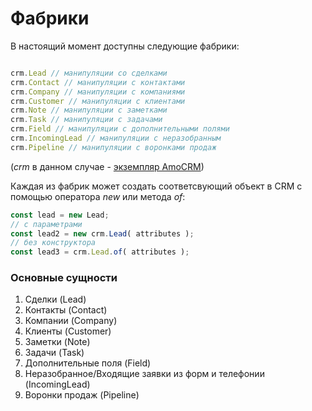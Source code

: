# Фабрики

В настоящий момент доступны следующие фабрики:

```js

crm.Lead // манипуляции со сделками
crm.Contact // манипуляции с контактами
crm.Company // манипуляции с компаниями
crm.Customer // манипуляции с клиентами
crm.Note // манипуляции с заметками
crm.Task // манипуляции с задачами
crm.Field // манипуляции с дополнительными полями
crm.IncomingLead // манипуляции с неразобранным
crm.Pipeline // манипуляции с воронками продаж
```

(*crm* в данном случае - [экземпляр AmoCRM](./connection.md))

Каждая из фабрик может создать соответсвующий объект в CRM 
с помощью оператора *new* или метода *of*:

```js
const lead = new Lead;
// с параметрами
const lead2 = new crm.Lead( attributes );
// без конструктора
const lead3 = crm.Lead.of( attributes );
```

### Основные сущности

1. Сделки (Lead)
2. Контакты (Contact)
3. Компании (Company)
4. Клиенты (Customer)
5. Заметки (Note)
6. Задачи (Task)
7. Дополнительные поля (Field)
8. Неразобранное/Входящие заявки из форм и телефонии (IncomingLead)
9. Воронки продаж (Pipeline)
